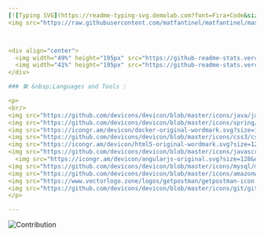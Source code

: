 ```yaml
---
[![Typing SVG](https://readme-typing-svg.demolab.com?font=Fira+Code&size=35&height=70&duration=2000&color=00F7EC&pause=1250&vCenter=false&center=true&width=1000&lines=Hello%2C+My+name+is+Pedro+Gomes;I'm+a+Software+Enginner;Back-End+Developer)](https://git.io/typing-svg)
<img src="https://raw.githubusercontent.com/matfantinel/matfantinel/master/waves.svg" width="100%" height="60">



<div align="center">  
  <img width="49%" height="195px" src="https://github-readme-stats.vercel.app/api?username=RelativeDev&show_icons=true&count_private=true&hide_border=true&title_color=00bfbf&icon_color=00bfbf&text_color=c9d1d9&bg_color=0d1117" alt="Matheus Maia Alvarez github stats" /> 
  <img width="41%" height="195px" src="https://github-readme-stats.vercel.app/api/top-langs/?username=RelativeDev&layout=compact&hide_border=true&title_color=00bfbf&text_color=00bfbf&bg_color=0d1117" />
</div>

### 🛠 &nbsp;Languages and Tools :

<p>
<br/>
<img src="https://github.com/devicons/devicon/blob/master/icons/java/java-original-wordmark.svg" title="Java" alt="Java" width="40" height="40"/>&nbsp;
<img src="https://github.com/devicons/devicon/blob/master/icons/spring/spring-original-wordmark.svg" title="Spring" alt="Spring" width="40" height="40"/>&nbsp;
<img src="https://icongr.am/devicon/docker-original-wordmark.svg?size=128&color=eb6a00" title="Docker" alt="Docker" width="40" height="40"/>&nbsp;
<img src="https://github.com/devicons/devicon/blob/master/icons/css3/css3-plain-wordmark.svg"  title="CSS3" alt="CSS" width="40" height="40"/>&nbsp;
<img src="https://icongr.am/devicon/html5-original-wordmark.svg?size=128&color=eb6a00" title="HTML5" alt="HTML" width="40" height="40"/>&nbsp;
<img src="https://github.com/devicons/devicon/blob/master/icons/javascript/javascript-original.svg" title="JavaScript" alt="JavaScript" width="40" height="40"/>&nbsp;
  <img src="https://icongr.am/devicon/angularjs-original.svg?size=128&color=currentColor" title="JavaScript" alt="JavaScript" width="40" height="40"/>&nbsp;
<img src="https://github.com/devicons/devicon/blob/master/icons/mysql/mysql-original-wordmark.svg" title="MySQL"  alt="MySQL" width="40" height="40"/>&nbsp;
<img src="https://github.com/devicons/devicon/blob/master/icons/amazonwebservices/amazonwebservices-plain-wordmark.svg" title="AWS" alt="AWS" width="40" height="40"/>&nbsp;
<img src="https://www.vectorlogo.zone/logos/getpostman/getpostman-icon.svg" title="Postman"  alt="Postman" width="40" height="40"/>&nbsp;
<img src="https://github.com/devicons/devicon/blob/master/icons/git/git-original-wordmark.svg" title="Git" **alt="Git" width="40" height="40"/>&nbsp;
</p>

---
```


![Contribution](https://activity-graph.herokuapp.com/graph?username=RelativeDev&theme=gotham&hide_border=true&area=true)

<!--
**RelativeDev/RelativeDev** is a ✨ _special_ ✨ repository because its `README.md` (this file) appears on your GitHub profile.

Here are some ideas to get you started:

- 🔭 I’m currently working on ...
- 🌱 I’m currently learning ...
- 👯 I’m looking to collaborate on ...
- 🤔 I’m looking for help with ...
- 💬 Ask me about ...
- 📫 How to reach me: ...
- 😄 Pronouns: ...
- ⚡ Fun fact: ...
-->
